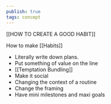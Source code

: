 ```yaml
---
publish: true
tags: concept
---
```

[[HOW TO CREATE A GOOD HABIT]]

How to make [[Habits]]
- Literally write down plans.
- Put something of value on the line
- [[Temptation Bundling]]
- Make it social
- Changing the context of a routine
- Change the framing
- Have mini milestones and maxi goals

